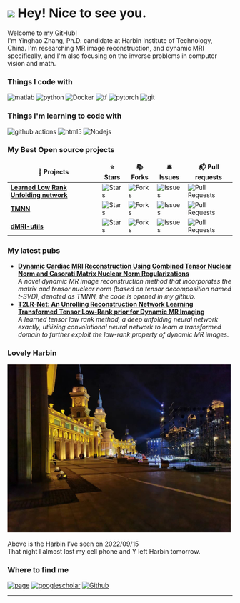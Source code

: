 <h1><img src="https://slackmojis.com/emojis/8270-blob-dance/download" width="30"/> Hey! Nice to see you.</h1>


<p>Welcome to my GitHub! </br> I'm Yinghao Zhang, Ph.D. candidate at Harbin Institute of Technology, China. I'm researching MR image reconstruction, and dynamic MRI specifically, and I'm also focusing on the inverse problems in computer vision and math. </p>
<h3>Things I code with</h3>
<p>
  <img alt="matlab" src="https://img.shields.io/badge/-Matlab-brightgreen?style=flat-square&logoColor=white" />
  <img alt="python" src="https://img.shields.io/badge/-Python-blueviolet?style=flat-square&logo=Python&logoColor=white" />
  <img alt="Docker" src="https://img.shields.io/badge/-Docker-46a2f1?style=flat-square&logo=docker&logoColor=white" />
  <img alt="tf" src="https://img.shields.io/badge/-TensorFlow-important?style=flat-square&logo=TensorFlow&logoColor=white" />
  <img alt="pytorch" src="https://img.shields.io/badge/-PyTorch-red?style=flat-square&logo=Pytorch&logoColor=white" />
  <img alt="git" src="https://img.shields.io/badge/-Git-F05032?style=flat-square&logo=git&logoColor=white" />
</p>
<h3>Things I'm learning to code with</h3>
<p>
  <img alt="github actions" src="https://img.shields.io/badge/-Github_Actions-2088FF?style=flat-square&logo=github-actions&logoColor=white" />
  <img alt="html5" src="https://img.shields.io/badge/-HTML5-E34F26?style=flat-square&logo=html5&logoColor=white" />
  <img alt="Nodejs" src="https://img.shields.io/badge/-Nodejs-43853d?style=flat-square&logo=Node.js&logoColor=white" />
</p>
<h3>My Best Open source projects</h3>
<table>
  <thead align="center">
    <tr border: none;>
      <td><b>🎁 Projects</b></td>
      <td><b>⭐ Stars</b></td>
      <td><b>📚 Forks</b></td>
      <td><b>🛎 Issues</b></td>
      <td><b>📬 Pull requests</b></td>
    </tr>
  </thead>
  <tbody>
    <tr>
      <td><a href="https://github.com/yhao-z/Learned-Low-Rank"><b>Learned Low Rank Unfolding network</b></a></td>
      <td><img alt="Stars" src="https://img.shields.io/github/stars/yhao-z/Learned-Low-Rank"/></td>
      <td><img alt="Forks" src="https://img.shields.io/github/forks/yhao-z/Learned-Low-Rank?style=flat-square&labelColor=343b41"/></td>
      <td><img alt="Issues" src="https://img.shields.io/github/issues/yhao-z/Learned-Low-Rank?style=flat-square&labelColor=343b41"/></td>
      <td><img alt="Pull Requests" src="https://img.shields.io/github/issues-pr/yhao-z/Learned-Low-Rank?style=flat-square&labelColor=343b41"/></td>
    </tr>
    <tr>
      <td><a href="https://github.com/yhao-z/TMNN"><b>TMNN</b></a></td>
      <td><img alt="Stars" src="https://img.shields.io/github/stars/yhao-z/TMNN"/></td>
      <td><img alt="Forks" src="https://img.shields.io/github/forks/yhao-z/TMNN?style=flat-square&labelColor=343b41"/></td>
      <td><img alt="Issues" src="https://img.shields.io/github/issues/yhao-z/TMNN?style=flat-square&labelColor=343b41"/></td>
      <td><img alt="Pull Requests" src="https://img.shields.io/github/issues-pr/yhao-z/TMNN?style=flat-square&labelColor=343b41"/></td>
    </tr>
    <tr>
      <td><a href="https://github.com/yhao-z/dMRI-utils"><b>dMRI-utils</b></a></td>
      <td><img alt="Stars" src="https://img.shields.io/github/stars/yhao-z/dMRI-utils"/></td>
      <td><img alt="Forks" src="https://img.shields.io/github/forks/yhao-z/dMRI-utils?style=flat-square&labelColor=343b41"/></td>
      <td><img alt="Issues" src="https://img.shields.io/github/issues/yhao-z/dMRI-utils?style=flat-square&labelColor=343b41"/></td>
      <td><img alt="Pull Requests" src="https://img.shields.io/github/issues-pr/yhao-z/dMRI-utils?style=flat-square&labelColor=343b41"/></td>
    </tr>
  </tbody>
</table>
<h3>My latest pubs</h3>
<ul>
  <li><a href="https://ieeexplore.ieee.org/abstract/document/9761409"><b> Dynamic Cardiac MRI Reconstruction Using Combined Tensor Nuclear Norm and Casorati Matrix Nuclear Norm Regularizations</b></a><br/><i>A novel dynamic MR image reconstruction method that incorporates the matrix and tensor nuclear norm (based on tensor decomposition named t-SVD), denoted as TMNN, the code is opened in my github.</i></li>
  <li><a href="https://arxiv.org/abs/2209.03832"><b>T2LR-Net: An Unrolling Reconstruction Network Learning Transformed Tensor Low-Rank prior for Dynamic MR Imaging</b></a><br/><i>A learned tensor low rank method, a deep unfolding neural network exactly, utilizing convolutional neural network to learn a transformed domain to further exploit the low-rank property of dynamic MR images. </i></li>
</ul>
<h3>Lovely Harbin</h3>
<p><img width="500" src="hrb.jpg"/></p>
<p>Above is the Harbin I've seen on 2022/09/15<br/>That night I almost lost my cell phone and Y left Harbin tomorrow.</p>
<h3>Where to find me</h3>
<p><a href="https://yhao-z.github.io/" target="_blank"><img alt="page" src="https://img.shields.io/badge/-my page-blue?&style=for-the-badge&logoColor=white" /></a> <a href="https://scholar.google.com/citations?user=FV52htsAAAAJ" target="_blank"><img alt="googlescholar" src="https://img.shields.io/badge/-Google Scholar-brightgreen?&style=for-the-badge&logo=Google Scholar&logoColor=white" /></a>  <a href="https://github.com/yhao-z" target="_blank"><img alt="Github" src="https://img.shields.io/badge/GitHub-%2312100E.svg?&style=for-the-badge&logo=Github&logoColor=white" /></a> 
</p>

------------
<!-- <p align="center">This <i>README</i> file is generated <b>every 3 hours</b>!</br>Last refresh: Monday, 24 October, 06:52 CEST<br /><a href="https://medium.com/@th.guibert/how-to-create-a-self-updating-readme-md-for-your-github-profile-f8b05744ca91">Create your own here!</a></p>
<p align="center"><img src="https://github.com/thmsgbrt/thmsgbrt/workflows/README%20build/badge.svg" /> <img alt="Stars" src="https://img.shields.io/github/stars/thmsgbrt/thmsgbrt?style=flat-square&labelColor=343b41"/> <img alt="Forks" src="https://img.shields.io/github/forks/thmsgbrt/thmsgbrt?style=flat-square&labelColor=343b41"/></p> -->

